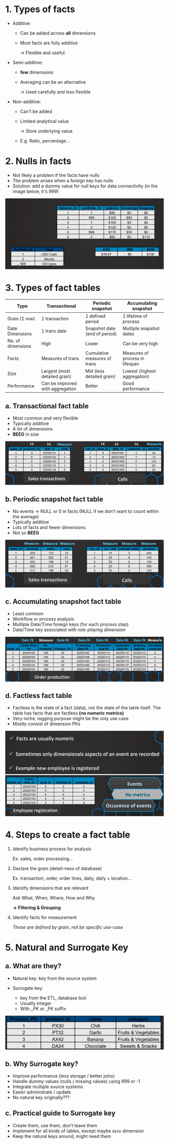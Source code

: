# 1. Types of facts

- Additive: 
    - Can be added across **all** dimensions
    - Most facts are fully additive

        &rarr; Flexible and useful

- Semi-additive: 
    - **few** dimensions
    - Averaging can be an alternative

        &rarr; Used carefully and less flexible

- Non-additive:
    - Can't be added
    - Limited analytical value

        &rarr; Store underlying value
    - E.g. Ratio, percentage...


# 2. Nulls in facts

- Not likely a problem if the facts have nulls
- The problem arises when a foreign key has nulls
- Solution: add a dummy value for null keys for data connectivity (in the image below, it's 999)

![Dummy_Values](../images/Dummy_Values.png)

# 3. Types of fact tables

| Type | Transactional | Periodic snapshot | Accumulating snapshot |
| -- | -- | -- | -- |
| Grain (1 row) | 1 transaction | 1 defined period | 1 lifetime of process |
| Date Dimensions | 1 trans date | Snapshot date (end of period) | Multiple snapshot dates |
| No. of dimensions | High | Lower | Can be very high |
| Facts | Measures of trans | Cumulative measures of trans | Measures of process in lifespan |
| Size | Largest (most detailed grain) | Mid (less detailed grain) | Lowest (highest aggregation) |
| Performance | Can be improved with aggregation | Better | Good performance |

## a. Transactional fact table

- Most common and very flexible
- Typically additive
- A lot of dimensions
- **BEEG** in size

![Trans_Fact_Table](../images/Trans_Fact_Table.png)

## b. Periodic snapshot fact table

- No events &rarr; NULL or 0 in facts (NULL if we don't want to count within the average)
- Typically additive
- Lots of facts and fewer dimensions
- Not so **BEEG**

![Periodic_Fact_Table](../images/Periodic_Fact_Table.png)

## c. Accumulating snapshot fact table

- Least common
- Workflow or process analysis
- Multiple Date/Time foreign keys (for each process step)
- Date/Time key associated with *role-playing dimension*

![Accumulating_Fact_Table](../images/Accumulating_Fact_Table.png)

## d. Factless fact table

- Factless is the state of a fact (data), not the state of the table itself. The table has facts that are factless **(no numeric metrics)**
- Very niche, logging purpose might be the only use case
- Mostly consist of dimension PKs

![Factless_Fact_Table_1](../images/Factless_Fact_Table_1.png)
![Factless_Fact_Table_2](../images/Factless_Fact_Table_2.png)


# 4. Steps to create a fact table

1. Identify business process for analysis

    Ex. sales, order processing...

2. Declare the grain (detail-ness of database)

    Ex. transaction, order, order lines, daily, daily + location...

3. Identify dimensions that are relevant

    Ask What, When, Where, How and Why
    
    **&rarr; Filtering & Grouping**

4. Identify facts for measurement

    *These are defined by grain, not be specific use-case*


# 5. Natural and Surrogate Key

## a. What are they?

- Natural key: key from the source system
- Surrogate key:

    - key from the ETL, database tool
    - Usually integer
    - With _PK or _FK suffix

![Natural_Surrogate_Key](../images/Natural_Surrogate_Key.png)

## b. Why Surrogate key?

- Improve performance (less storage / better joins)
- Handle dummy values (nulls / missing values) using 999 or -1
- Integrate multiple source systems
- Easier administrate / update
- No natural key originally???

## c. Practical guide to Surrogate key

- Create them, use them, don't leave them
- Implement for all kinds of tables, except maybe `date` dimension
- Keep the natural keys around, might need them